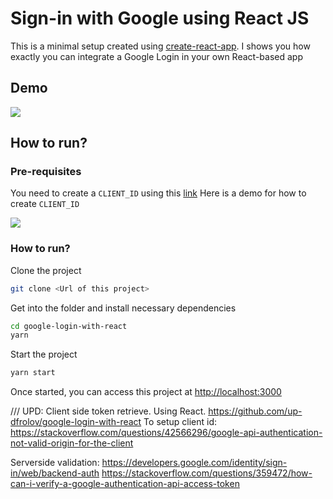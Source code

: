 # Sign-in with Google using React JS
This is a minimal setup created using [create-react-app](https://github.com/facebook/create-react-app). I shows you how exactly you can integrate a Google Login in your own React-based app

## Demo
<img src="/src/imgs/signinwithgoogledemo.gif">

## How to run?
### Pre-requisites
You need to create a `CLIENT_ID` using this [link](https://developers.google.com/identity/sign-in/web/sign-in?authuser=1)
Here is a demo for how to create `CLIENT_ID`  

<img src="/src/imgs/signinwithgoogle.gif">


### How to run?
Clone the project
```bash
git clone <Url of this project>
```

Get into the folder and install necessary dependencies
```bash
cd google-login-with-react
yarn
``` 

Start the project
```bash
yarn start
``` 

Once started, you can access this project at [http://localhost:3000](http://localhost:3000)




/// UPD:
Client side token retrieve.
Using React.
https://github.com/up-dfrolov/google-login-with-react
To setup client id:
https://stackoverflow.com/questions/42566296/google-api-authentication-not-valid-origin-for-the-client

Serverside validation:
https://developers.google.com/identity/sign-in/web/backend-auth
https://stackoverflow.com/questions/359472/how-can-i-verify-a-google-authentication-api-access-token

